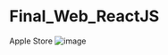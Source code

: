 # Final_Web_ReactJS
Apple Store
![image](https://user-images.githubusercontent.com/59316091/190370284-b03aa697-6fa2-4f62-a598-c951bc578a5b.png)

